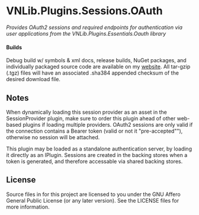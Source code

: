 # VNLib.Plugins.Sessions.OAuth
*Provides OAuth2 sessions and required endpoints for authentication via user applications from the VNLib.Plugins.Essentials.Oauth library*

#### Builds
Debug build w/ symbols & xml docs, release builds, NuGet packages, and individually packaged source code are available on my [website](https://www.vaughnnugent.com/resources/software). All tar-gzip (.tgz) files will have an associated .sha384 appended checksum of the desired download file.

## Notes
When dynamically loading this session provider as an asset in the SessionProvider plugin, make sure to order this plugin ahead of other web-based plugins if loading multiple providers. OAuth2 sessions are only valid if the connection contains a Bearer token (valid or not it "pre-accepted""), otherwise no session will be attached.

This plugin may be loaded as a standalone authentication server, by loading it directly as an IPlugin. Sessions are created in the backing stores when a token is generated, and therefore accessable via shared backing stores.

## License
Source files in for this project are licensed to you under the GNU Affero General Public License (or any later version). See the LICENSE files for more information.